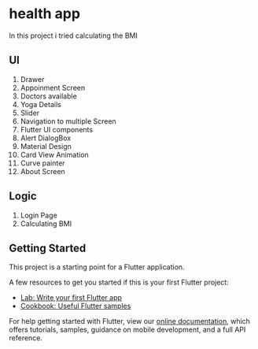 # health app

In this project i tried calculating the BMI 

## UI

1) Drawer
2) Appoinment Screen 
3) Doctors available
4) Yoga Details
5) Slider
6) Navigation to multiple Screen
7) Flutter UI components 
8) Alert DialogBox
9) Material Design
10) Card View Animation
11) Curve painter
12) About Screen

## Logic

1) Login Page
2) Calculating BMI 

## Getting Started

This project is a starting point for a Flutter application.

A few resources to get you started if this is your first Flutter project:

- [Lab: Write your first Flutter app](https://flutter.dev/docs/get-started/codelab)
- [Cookbook: Useful Flutter samples](https://flutter.dev/docs/cookbook)

For help getting started with Flutter, view our
[online documentation](https://flutter.dev/docs), which offers tutorials,
samples, guidance on mobile development, and a full API reference.
